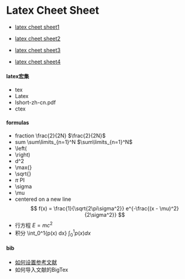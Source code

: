 # Latex Cheet Sheet 
- [latex cheet sheet1](https://users.dickinson.edu/~richesod/latex/latexcheatsheet.pdf)

- [latex cheet sheet2](https://quickref.me/latex.html)

- [latex cheet sheet3](https://people.cs.umass.edu/~freedman/resources/Freedman_LaTeXCheatSheet.pdf)

- [latex cheet sheet4](http://tug.ctan.org/info/latex-refsheet/LaTeX_RefSheet.pdf)
  
  
#### latex宏集
- tex
- Latex
- lshort-zh-cn.pdf
- ctex


#### formulas
- fraction   \frac{2}{2N}  $\frac{2}{2N}$
- sum     \sum\limits_{n=1}^N  $\sum\limits_{n=1}^N$
- \left(
- \right)
- d^2
- \max{}
- \sqrt{}
- $\pi$           PI
- \sigma
- \mu
- centered on a new line
$$
f(x) = \frac{1}{\sqrt{2\pi\sigma^2}} e^{-\frac{(x - \mu)^2}{2\sigma^2}}
$$
- 行方程 $E = mc^2$
- 积分 \int_0^1{p(x) dx}  $\int_0^1{p(x) dx}$


#### bib
- [如何设置参考文献](https://blog.csdn.net/qq_44773018/article/details/105792425)
- 如何导入文献的BigTex

